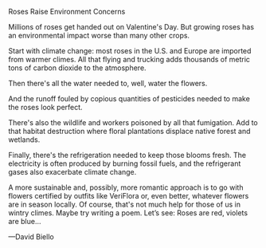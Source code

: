 Roses Raise Environment Concerns

Millions of roses get handed out on Valentine's Day. But growing roses has an environmental impact worse than many other crops.

Start with climate change: most roses in the U.S. and Europe are imported from warmer climes. All that flying and trucking adds thousands of metric tons of carbon dioxide to the atmosphere.

Then there's all the water needed to, well, water the flowers. 

And the runoff fouled by copious quantities of pesticides needed to make
 the roses look perfect.  

There's also the wildlife and workers poisoned by all that fumigation. Add to that habitat destruction where floral plantations displace native forest and wetlands.

Finally, there's the refrigeration needed to keep those blooms fresh. The electricity is often produced by burning fossil fuels, and the refrigerant gases also exacerbate climate change.

A more sustainable and, possibly, more romantic approach is to go with flowers certified by outfits like VeriFlora or, even better, whatever flowers are in season locally. Of course, that's not much help for those of us in wintry climes. Maybe try writing a poem. Let’s see: Roses are red, violets are blue…

—David Biello